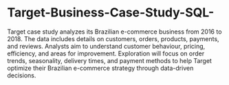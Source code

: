 # Target-Business-Case-Study-SQL-

Target case study analyzes its Brazilian e-commerce business from 2016 to 2018. The data includes details on customers, orders, products, payments, and reviews.
Analysts aim to understand customer behaviour, pricing, efficiency, and areas for improvement. Exploration will focus on order trends, seasonality, delivery times, and payment methods to help Target optimize their Brazilian e-commerce strategy through data-driven decisions.
